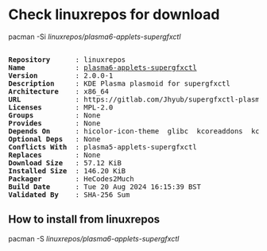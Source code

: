 # Check linuxrepos for download

pacman -Si *linuxrepos/plasma6-applets-supergfxctl*

<div class="highlight"><pre class="highlight"><text>
<b>Repository</b>      : linuxrepos
<b>Name</b>            : <a href="../../x86_64/plasma6-applets-supergfxctl-2.0.0-1-x86_64.pkg.tar.zst">plasma6-applets-supergfxctl</a>
<b>Version</b>         : 2.0.0-1
<b>Description</b>     : KDE Plasma plasmoid for supergfxctl
<b>Architecture</b>    : x86_64
<b>URL</b>             : https://gitlab.com/Jhyub/supergfxctl-plasmoid
<b>Licenses</b>        : MPL-2.0
<b>Groups</b>          : None
<b>Provides</b>        : None
<b>Depends On</b>      : hicolor-icon-theme  glibc  kcoreaddons  kconfig  ki18n  kirigami  ksvg  libplasma  qt6-base  qt6-declarative  gcc-libs  supergfxctl>=5.1.0
<b>Optional Deps</b>   : None
<b>Conflicts With</b>  : plasma5-applets-supergfxctl
<b>Replaces</b>        : None
<b>Download Size</b>   : 57.12 KiB
<b>Installed Size</b>  : 146.20 KiB
<b>Packager</b>        : HeCodes2Much <wayne6324@gmail.com>
<b>Build Date</b>      : Tue 20 Aug 2024 16:15:39 BST
<b>Validated By</b>    : SHA-256 Sum
</text></pre></div>

## How to install from linuxrepos

pacman -S *linuxrepos/plasma6-applets-supergfxctl*
